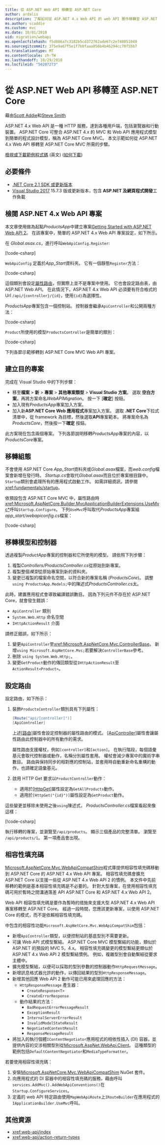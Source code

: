 ```yaml
---
title: 從 ASP.NET Web API 移轉至 ASP.NET Core
author: ardalis
description: 了解如何從 ASP.NET 4.x Web API 的 web API 實作移轉至 ASP.NET Core MVC。
ms.author: scaddie
ms.custom: mvc
ms.date: 10/01/2018
uid: migration/webapi
ms.openlocfilehash: f5d886a7c3182b5cd372762ade67c2e748051049
ms.sourcegitcommit: 375e9a67f5e1f7b0faaa056b4b46294cc70f55b7
ms.translationtype: MT
ms.contentlocale: zh-TW
ms.lasthandoff: 10/29/2018
ms.locfileid: "50207273"
---
```

# <a name="migrate-from-aspnet-web-api-to-aspnet-core"></a>從 ASP.NET Web API 移轉至 ASP.NET Core

藉由[Scott Addie](https://twitter.com/scott_addie)和[Steve Smith](https://ardalis.com/)

ASP.NET 4.x Web API 是一種 HTTP 服務，達到各種用戶端，包括瀏覽器和行動裝置。 ASP.NET Core 可整合 ASP.NET 4.x 的 MVC 和 Web API 應用程式模型到簡單的程式設計模型，稱為 ASP.NET Core MVC。 本文示範如何從 ASP.NET 4.x Web API 移轉至 ASP.NET Core MVC 所需的步驟。

[檢視或下載範例程式碼](https://github.com/aspnet/Docs/tree/master/aspnetcore/migration/webapi/sample) \(英文\) ([如何下載](xref:index#how-to-download-a-sample))

## <a name="prerequisites"></a>必要條件

* [.NET Core 2.1 SDK 或更新版本](https://www.microsoft.com/net/download/all)
* [Visual Studio 2017](https://www.visualstudio.com/downloads/) 15.7.3 版或更新版本，包含 **ASP.NET 及網頁程式開發**工作負載

## <a name="review-aspnet-4x-web-api-project"></a>檢閱 ASP.NET 4.x Web API 專案

本文章使用做為起點*ProductsApp*中建立專案[Getting Started with ASP.NET Web API 2](/aspnet/web-api/overview/getting-started-with-aspnet-web-api/tutorial-your-first-web-api)。 在該專案中，簡單的 ASP.NET 4.x Web API 專案設定，如下所示。

在  *Global.asax.cs*，進行呼叫`WebApiConfig.Register`:

[!code-csharp[](webapi/sample/ProductsApp/Global.asax.cs?highlight=14)]

`WebApiConfig` 定義於*App_Start*資料夾。 它有一個靜態`Register`方法：

[!code-csharp[](webapi/sample/ProductsApp/App_Start/WebApiConfig.cs?highlight=15-20)]

這個類別會設定[屬性路由](/aspnet/web-api/overview/web-api-routing-and-actions/attribute-routing-in-web-api-2)，但實際上並不是專案中使用。 它也會設定路由表，由 ASP.NET Web API。 在此情況下，ASP.NET 4.x Web API 必須要有符合格式的 Url `/api/{controller}/{id}`，使用`{id}`為選擇性。

*ProductsApp*專案包含一個控制站。 控制器會繼承`ApiController`和公開兩種方法：

[!code-csharp[](webapi/sample/ProductsApp/Controllers/ProductsController.cs?highlight=19,24)]

`Product`所使用的模型`ProductsController`是簡單的類別：

[!code-csharp[](webapi/sample/ProductsApp/Models/Product.cs)]

下列各節示範移轉到 ASP.NET Core MVC Web API 專案。

## <a name="create-destination-project"></a>建立目的專案

完成在 Visual Studio 中的下列步驟：

* 移至**檔案** > **新** > **專案** > **其他專案類型** > **Visual Studio 方案**。 選取 **空白方案**，再將方案命名*WebAPIMigration*。 按一下 [**確定**] 按鈕。
* 加入現有*ProductsApp*專案加入方案。
* 加入新**ASP.NET Core Web 應用程式**專案加入方案。 選取  **.NET Core**下拉式清單中，從 framework 為目標，然後選取**API**專案範本。 將專案命名為*ProductsCore*，然後按一下**確定** 按鈕。

此方案現在包含兩個專案。 下列各節說明移轉*ProductsApp*專案的內容，以*ProductsCore*專案。

## <a name="migrate-configuration"></a>移轉組態

不會使用 ASP.NET Core *App_Start*資料夾或*Global.asax*檔案，而*web.config*檔案會新增在發行時。 *Startup.cs*會取代*Global.asax*而且位於專案根目錄中。 `Startup`類別會處理所有的應用程式啟動工作。 如需詳細資訊，請參閱<xref:fundamentals/startup>。

依預設包含 ASP.NET Core MVC 中，屬性路由時<xref:Microsoft.AspNetCore.Builder.MvcApplicationBuilderExtensions.UseMvc*>呼叫`Startup.Configure`。 下列`UseMvc`呼叫取代*ProductsApp*專案組*app_start/webapiconfig.cs*檔案：

[!code-csharp[](webapi/sample/ProductsCore/Startup.cs?name=snippet_Configure&highlight=13])]

## <a name="migrate-models-and-controllers"></a>移轉模型和控制器

透過複製*ProductApp*專案的控制器和它所使用的模型。 請依照下列步驟：

1. 複製*Controllers/ProductsController.cs*從原始到新專案。
1. 複製整個*模型*從原始專案到新的資料夾。
1. 變更已複製的檔案命名空間，以符合新的專案名稱 (*ProductsCore*)。 調整`using ProductsApp.Models;`中的陳述式*ProductsController.cs*太。

此時，建置應用程式會導致編譯錯誤數目。 因為下列元件不存在於 ASP.NET Core，就會發生錯誤：

* `ApiController` 類別
* `System.Web.Http` 命名空間
* `IHttpActionResult` 介面

請修正錯誤，如下所示：

1. 變更`ApiController`至<xref:Microsoft.AspNetCore.Mvc.ControllerBase>。 新增`using Microsoft.AspNetCore.Mvc;`若要解決`ControllerBase`參考。
1. 刪除 `using System.Web.Http;`。
1. 變更`GetProduct`動作的傳回類型從`IHttpActionResult`至`ActionResult<Product>`。

## <a name="configure-routing"></a>設定路由

設定路由，如下所示：

1. 裝飾`ProductsController`類別具有下列屬性：

    ```csharp
    [Route("api/[controller]")]
    [ApiController]
    ```

    上述[[路由]](xref:Microsoft.AspNetCore.Mvc.RouteAttribute)屬性會設定控制器的屬性路由的模式。 [[ApiController]](xref:Microsoft.AspNetCore.Mvc.ApiControllerAttribute)屬性會讓屬性路由此控制器中的所有動作的需求。

    屬性路由支援權杖，例如`[controller]`和`[action]`。 在執行階段，每個語彙基元會取代控制器或動作，名稱分別屬性套用。 權杖會減少專案中的魔術字串數目。 路由與保持同步的相對應的控制站，並套用時自動重新命名重構的動作，也請確定語彙基元。
1. 啟用 HTTP Get 要求以`ProductController`動作：
    * 適用於[[HttpGet]](xref:Microsoft.AspNetCore.Mvc.HttpGetAttribute)屬性設定為`GetAllProducts`動作。
    * 適用於`[HttpGet("{id}")]`屬性設定為`GetProduct`動作。

這些變更並移除未使用之後`using`陳述式， *ProductsController.cs*檔案看起來像這樣：

[!code-csharp[](webapi/sample/ProductsCore/Controllers/ProductsController.cs)]

執行移轉的專案，並瀏覽至`/api/products`。 顯示三個產品的完整清單。 瀏覽至 `/api/products/1`。 第一項產品會出現。

## <a name="compatibility-shim"></a>相容性填充碼

[Microsoft.AspNetCore.Mvc.WebApiCompatShim](https://www.nuget.org/packages/Microsoft.AspNetCore.Mvc.WebApiCompatShim)程式庫提供相容性填充碼移動到 ASP.NET Core 的 ASP.NET 4.x Web API 專案。 相容性填充碼會擴充 ASP.NET Core 以支援一些從 ASP.NET 4.x Web API 2 的慣例。 本文件中先前移轉的範例是基本相容性填充碼是不必要的。 針對大型專案，在使用相容性填充碼可用於暫時之間溝通落差 API ASP.NET Core 和 ASP.NET 4.x Web API 2。

Web API 相容性填充碼是要作為暫時的措施來支援大型 ASP.NET 4.x Web API 專案移轉至 ASP.NET Core。 經過一段時間，您應該更新專案，以使用 ASP.NET Core 的模式，而不是依賴相容性填充碼。

中包含的相容性功能`Microsoft.AspNetCore.Mvc.WebApiCompatShim`包括：

* 新增`ApiController`類型，以便控制站的基底型別不需要更新。
* 可讓 Web API 式模型繫結。 ASP.NET Core MVC 模型繫結的功能，類似於 ASP.NET 的預設的 MVC 5，4.x。 相容性填充碼變更的模型繫結更類似於 ASP.NET 4.x Web API 2 模型繫結慣例。 例如，複雜型別會自動繫結從要求主體中。
* 擴充模型繫結，以便可以採取的型別參數的控制器動作`HttpRequestMessage`。
* 新增訊息格式器允許的動作，以傳回結果的型別`HttpResponseMessage`。
* 新增其他回應 Web API 2 動作可能已用來處理回應的方法：
  * `HttpResponseMessage` 產生器：
    * `CreateResponse<T>`
    * `CreateErrorResponse`
  * 動作結果的方法：
    * `BadRequestErrorMessageResult`
    * `ExceptionResult`
    * `InternalServerErrorResult`
    * `InvalidModelStateResult`
    * `NegotiatedContentResult`
    * `ResponseMessageResult`
* 將加入的執行個體`IContentNegotiator`應用程式的相依性插入 (DI) 容器，並提供內容的交涉相關型別從[Microsoft.AspNet.WebApi.Client](https://www.nuget.org/packages/Microsoft.AspNet.WebApi.Client/)。 這種類型的範例包括`DefaultContentNegotiator`和`MediaTypeFormatter`。

若要使用相容性填充碼：

1. 安裝[Microsoft.AspNetCore.Mvc.WebApiCompatShim](https://www.nuget.org/packages/Microsoft.AspNetCore.Mvc.WebApiCompatShim) NuGet 套件。
1. 向應用程式的 DI 容器中的相容性填充碼的服務，藉由呼叫`services.AddMvc().AddWebApiConventions()`在`Startup.ConfigureServices`。
1. 定義的 web API 特定路由使用`MapWebApiRoute`上`IRouteBuilder`在應用程式的`IApplicationBuilder.UseMvc`呼叫。

## <a name="additional-resources"></a>其他資源

* <xref:web-api/index>
* <xref:web-api/action-return-types>
